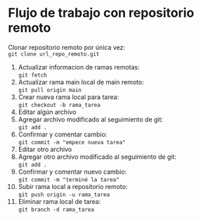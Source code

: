 # Flujo de trabajo con repositorio remoto

Clonar repositorio remoto por única vez:  
`git clone url_repo_remoto.git`

1. Actualizar informacion de ramas remotas:  
`git fetch`
2. Actualizar rama main local de main remoto:  
`git pull origin main`
3. Crear nueva rama local para tarea:  
`git checkout -b rama_tarea`
4. Editar algún archivo  
5. Agregar archivo modificado al seguimiento de git:  
`git add .`  
6. Confirmar y comentar cambio:  
`git commit -m "empece nueva tarea"`  
7. Editar otro archivo  
8. Agregar otro archivo modificado al seguimiento de git:  
`git add .`  
9. Confirmar y comentar nuevo cambio:  
`git commit -m "terminé la tarea"`  
10. Subir rama local a repositorio remoto:  
`git push origin -u rama_tarea`
11. Eliminar rama local de tarea:  
`git branch -d rama_tarea`